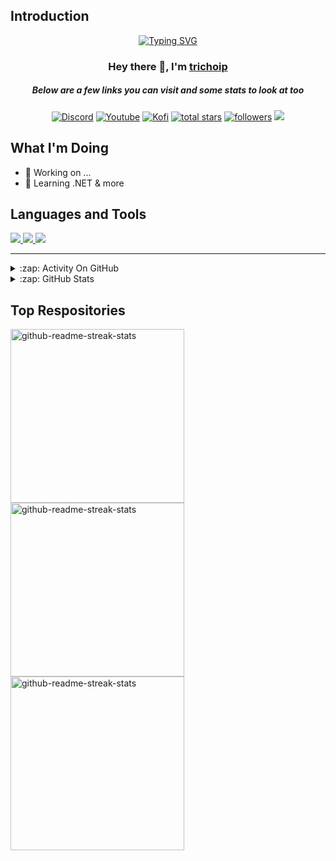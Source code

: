 ## Introduction
<p align="center">
<a href="https://github.com/trichoip"><img src="https://readme-typing-svg.demolab.com?font=Fira+Code&size=25&pause=1000&color=EAF714&background=4522FF00&center=true&vCenter=true&random=false&width=700&height=45&lines=I+am+a+backend+developer;Server+System+Development+and+Maintenance;Performance+Optimization+and+Assurance" alt="Typing SVG" /></a>
</p>

<h3 align="center">Hey there 👋, I'm <a href="https://github.com/trichoip">trichoip</a></h3>
<h5 align="center">Below are a few links you can visit and some stats to look at too</h5>

<p align="center">
  <a href="https://github.com/trichoip"><img alt="Discord" title="Discord" src="https://img.shields.io/badge/-Discord-7289DA?logo=discord&logoColor=white"/></a>
  <a href="https://github.com/trichoip"><img alt="Youtube" title="Youtube" src="https://img.shields.io/badge/-Youtube-FF0000?logo=youtube&logoColor=white"/></a>
  <a href="https://github.com/trichoip"><img alt="Kofi" title="Kofi" src="https://img.shields.io/badge/-Kofi-ff7389?logo=kofi&logoColor=white"/></a>
  <a href="https://github.com/trichoip?tab=repositories&sort=stargazers"><img alt="total stars" title="Total stars on GitHub" src="https://custom-icon-badges.demolab.com/github/stars/trichoip?color=B8B92B&labelColor=959532&logo=star"/></a>
  <a href="https://github.com/trichoip"><img alt="followers" title="Follow me on Github" src="https://img.shields.io/github/followers/trichoip?color=236ad3&logo=github&label=Follow"/></a>
  <a href="https://github.com/trichoip"><img src="https://komarev.com/ghpvc/?username=trichoip&color=brightgreen"></a>
</p>

## What I'm Doing

- 🔭 Working on ...
- 🌱 Learning .NET & more

## Languages and Tools

<p align="left">
  <a href="https://github.com/trichoip">
    <img src="https://skillicons.dev/icons?i=vscode,visualstudio,androidstudio,idea,atom,postman,aws,azure,firebase,heroku,git,github,gitlab,discord,stackoverflow"> 
    <img src="https://skillicons.dev/icons?i=dotnet,cs,dart,flutter,spring,java,maven,docker,graphql,kafka,kubernetes,rabbitmq,bootstrap,css,html,js,md"> 
    <img src="https://skillicons.dev/icons?i=mongodb,mysql,postgres,sqlite"> 
  </a> 
</p>

---
<details>
  <summary>:zap: Activity On GitHub</summary>
      <a href="https://github.com/trichoip">
        <p><img src="https://github-readme-streak-stats.herokuapp.com?user=trichoip&theme=dark&hide_border=true&border_radius=10&date_format=j%2Fn%5B%2FY%5D" alt="GitHub Streak" /></p> 
        <p><img src="https://github-readme-stats-six-delta-50.vercel.app/api/top-langs?username=trichoip&locale=en&theme=dark&hide_border=true&layout=compact" alt="trichoip" /></p> 
      </a>
</details>

<details>
  <summary>:zap: GitHub Stats</summary>
         <a href="https://github.com/trichoip">
           <p><img src="https://github-readme-stats-six-delta-50.vercel.app/api?username=trichoip&show_icons=true&locale=en&show=reviews,discussions_started,discussions_answered,prs_merged,prs_merged_percentage&theme=dark&hide_border=true&rank_icon=github" alt="trichoip" /></p> 
           <p><img src="https://github-profile-trophy.vercel.app/?username=trichoip&margin-w=15&theme=oldie&rank=SSS,SS,S,AAA,AA,A,SECRET&no-frame=true&column=-1" alt="trichoip" /></p> 
        </a>
</details>



## Top Respositories
  <p align="left">
     <a href="https://github.com/trichoip"><img width="278" src="https://github-readme-stats-six-delta-50.vercel.app/api/pin/?username=trichoip&repo=eTransportationSystem&theme=dark&bg_color=1F222E&title_color=F8D866&hide_border=true&icon_color=F8D866" alt="github-readme-streak-stats"></a>
    <a href="https://github.com/trichoip"><img width="278" src="https://github-readme-stats-six-delta-50.vercel.app/api/pin/?username=trichoip&repo=Videography&theme=dark&bg_color=1F222E&title_color=F8D866&hide_border=true&icon_color=F8D866" alt="github-readme-streak-stats"></a>
   <a href="https://github.com/trichoip"><img width="278" src="https://github-readme-stats-six-delta-50.vercel.app/api/pin/?username=trichoip&repo=HotelBooking&theme=dark&bg_color=1F222E&title_color=F8D866&hide_border=true&icon_color=F8D866" alt="github-readme-streak-stats"></a>
  </p>

